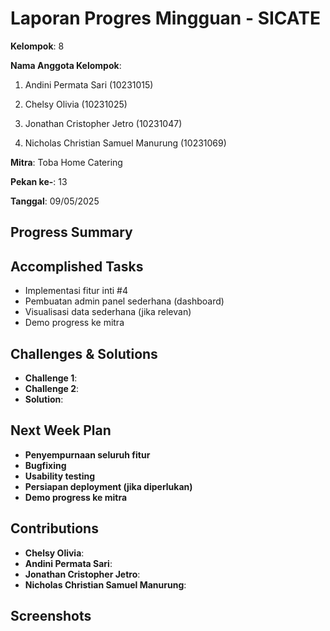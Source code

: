 # Laporan Progres Mingguan - SICATE
**Kelompok**: 8

**Nama Anggota Kelompok**: 
1. Andini Permata Sari (10231015)

2. Chelsy Olivia (10231025)

3. Jonathan Cristopher Jetro (10231047)

4. Nicholas Christian Samuel Manurung (10231069)

**Mitra**: Toba Home Catering

**Pekan ke-**: 13

**Tanggal**: 09/05/2025

## Progress Summary



## Accomplished Tasks
- Implementasi fitur inti #4
- Pembuatan admin panel sederhana (dashboard)
- Visualisasi data sederhana (jika relevan)
- Demo progress ke mitra

## Challenges & Solutions
- **Challenge 1**:
- **Challenge 2**:
- **Solution**: 

## Next Week Plan
- **Penyempurnaan seluruh fitur**
- **Bugfixing**
- **Usability testing**
- **Persiapan deployment (jika diperlukan)**
- **Demo progress ke mitra**

## Contributions
- **Chelsy Olivia**: 
- **Andini Permata Sari**: 
- **Jonathan Cristopher Jetro**: 
- **Nicholas Christian Samuel Manurung**: 
  
## Screenshots 